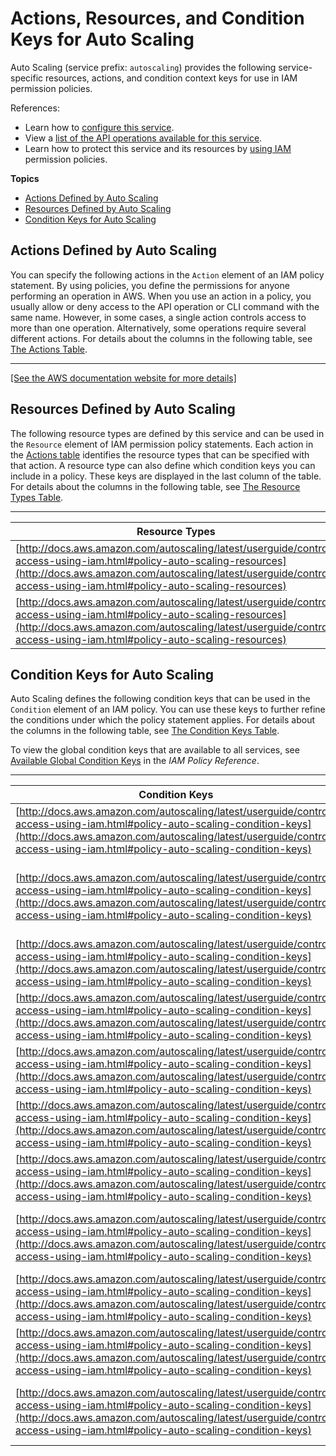# Actions, Resources, and Condition Keys for Auto Scaling<a name="list_autoscaling"></a>

Auto Scaling \(service prefix: `autoscaling`\) provides the following service\-specific resources, actions, and condition context keys for use in IAM permission policies\.

References:
+ Learn how to [configure this service](http://docs.aws.amazon.com/autoscaling/latest/userguide/)\.
+ View a [list of the API operations available for this service](http://docs.aws.amazon.com/AutoScaling/latest/APIReference/)\.
+ Learn how to protect this service and its resources by [using IAM](http://docs.aws.amazon.com/autoscaling/latest/userguide/IAM.html) permission policies\.

**Topics**
+ [Actions Defined by Auto Scaling](#autoscaling-actions-as-permissions)
+ [Resources Defined by Auto Scaling](#autoscaling-resources-for-iam-policies)
+ [Condition Keys for Auto Scaling](#autoscaling-policy-keys)

## Actions Defined by Auto Scaling<a name="autoscaling-actions-as-permissions"></a>

You can specify the following actions in the `Action` element of an IAM policy statement\. By using policies, you define the permissions for anyone performing an operation in AWS\. When you use an action in a policy, you usually allow or deny access to the API operation or CLI command with the same name\. However, in some cases, a single action controls access to more than one operation\. Alternatively, some operations require several different actions\. For details about the columns in the following table, see [The Actions Table](reference_policies_actions-resources-contextkeys.md#actions_table)\.


****  
[\[See the AWS documentation website for more details\]](http://docs.aws.amazon.com/IAM/latest/UserGuide/list_autoscaling.html)

## Resources Defined by Auto Scaling<a name="autoscaling-resources-for-iam-policies"></a>

The following resource types are defined by this service and can be used in the `Resource` element of IAM permission policy statements\. Each action in the [Actions table](#autoscaling-actions-as-permissions) identifies the resource types that can be specified with that action\. A resource type can also define which condition keys you can include in a policy\. These keys are displayed in the last column of the table\. For details about the columns in the following table, see [The Resource Types Table](reference_policies_actions-resources-contextkeys.md#resources_table)\.


****  

| Resource Types | ARN | Condition Keys | 
| --- | --- | --- | 
| [http://docs.aws.amazon.com/autoscaling/latest/userguide/control-access-using-iam.html#policy-auto-scaling-resources](http://docs.aws.amazon.com/autoscaling/latest/userguide/control-access-using-iam.html#policy-auto-scaling-resources) | arn:$\{Partition\}:autoscaling:$\{Region\}:$\{Account\}:autoScalingGroup:$\{GroupId\}:autoScalingGroupName/$\{GroupFriendlyName\} | [autoscaling:ResourceTag/](#autoscaling-autoscaling_ResourceTag_)  | 
| [http://docs.aws.amazon.com/autoscaling/latest/userguide/control-access-using-iam.html#policy-auto-scaling-resources](http://docs.aws.amazon.com/autoscaling/latest/userguide/control-access-using-iam.html#policy-auto-scaling-resources) | arn:$\{Partition\}:autoscaling:$\{Region\}:$\{Account\}:launchConfiguration:$\{Id\}:launchConfigurationName/$\{LaunchConfigurationName\} |  | 

## Condition Keys for Auto Scaling<a name="autoscaling-policy-keys"></a>

Auto Scaling defines the following condition keys that can be used in the `Condition` element of an IAM policy\. You can use these keys to further refine the conditions under which the policy statement applies\. For details about the columns in the following table, see [The Condition Keys Table](reference_policies_actions-resources-contextkeys.md#context_keys_table)\.

To view the global condition keys that are available to all services, see [Available Global Condition Keys](http://docs.aws.amazon.com/IAM/latest/UserGuide/reference_policies_condition-keys.html#AvailableKeys) in the *IAM Policy Reference*\.


****  

| Condition Keys | Description | Type | 
| --- | --- | --- | 
| [http://docs.aws.amazon.com/autoscaling/latest/userguide/control-access-using-iam.html#policy-auto-scaling-condition-keys](http://docs.aws.amazon.com/autoscaling/latest/userguide/control-access-using-iam.html#policy-auto-scaling-condition-keys) | The AMI used to create the instance\. | String | 
| [http://docs.aws.amazon.com/autoscaling/latest/userguide/control-access-using-iam.html#policy-auto-scaling-condition-keys](http://docs.aws.amazon.com/autoscaling/latest/userguide/control-access-using-iam.html#policy-auto-scaling-condition-keys) | The type of instance, in terms of the hardware resources available\. | String | 
| [http://docs.aws.amazon.com/autoscaling/latest/userguide/control-access-using-iam.html#policy-auto-scaling-condition-keys](http://docs.aws.amazon.com/autoscaling/latest/userguide/control-access-using-iam.html#policy-auto-scaling-condition-keys) | The name of a launch configuration\. | String | 
| [http://docs.aws.amazon.com/autoscaling/latest/userguide/control-access-using-iam.html#policy-auto-scaling-condition-keys](http://docs.aws.amazon.com/autoscaling/latest/userguide/control-access-using-iam.html#policy-auto-scaling-condition-keys) | The name of the load balancer\. | String | 
| [http://docs.aws.amazon.com/autoscaling/latest/userguide/control-access-using-iam.html#policy-auto-scaling-condition-keys](http://docs.aws.amazon.com/autoscaling/latest/userguide/control-access-using-iam.html#policy-auto-scaling-condition-keys) | The maximum scaling size\. | Numeric | 
| [http://docs.aws.amazon.com/autoscaling/latest/userguide/control-access-using-iam.html#policy-auto-scaling-condition-keys](http://docs.aws.amazon.com/autoscaling/latest/userguide/control-access-using-iam.html#policy-auto-scaling-condition-keys) | The minimum scaling size\. | Numeric | 
| [http://docs.aws.amazon.com/autoscaling/latest/userguide/control-access-using-iam.html#policy-auto-scaling-condition-keys](http://docs.aws.amazon.com/autoscaling/latest/userguide/control-access-using-iam.html#policy-auto-scaling-condition-keys) | The value of a tag attached to a resource\. | String | 
| [http://docs.aws.amazon.com/autoscaling/latest/userguide/control-access-using-iam.html#policy-auto-scaling-condition-keys](http://docs.aws.amazon.com/autoscaling/latest/userguide/control-access-using-iam.html#policy-auto-scaling-condition-keys) | The spot price associated with an instance\. | Numeric | 
| [http://docs.aws.amazon.com/autoscaling/latest/userguide/control-access-using-iam.html#policy-auto-scaling-condition-keys](http://docs.aws.amazon.com/autoscaling/latest/userguide/control-access-using-iam.html#policy-auto-scaling-condition-keys) | The ARN of a target group\. | ARN | 
| [http://docs.aws.amazon.com/autoscaling/latest/userguide/control-access-using-iam.html#policy-auto-scaling-condition-keys](http://docs.aws.amazon.com/autoscaling/latest/userguide/control-access-using-iam.html#policy-auto-scaling-condition-keys) | The identifier of a VPC zone\. | String | 
| [http://docs.aws.amazon.com/autoscaling/latest/userguide/control-access-using-iam.html#policy-auto-scaling-condition-keys](http://docs.aws.amazon.com/autoscaling/latest/userguide/control-access-using-iam.html#policy-auto-scaling-condition-keys) | The value of a tag associated with the request\. | String | 